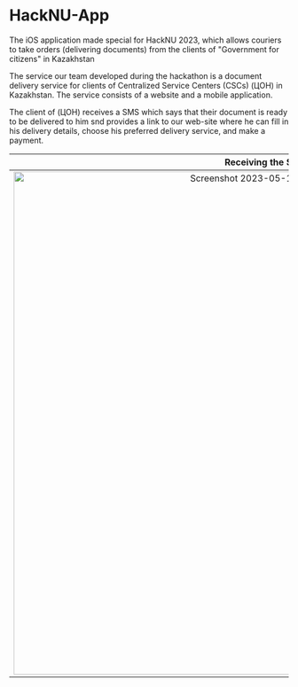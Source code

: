 # HackNU-App
The iOS application made special for HackNU 2023, which allows couriers to take orders (delivering documents) from the clients of "Government for citizens" in Kazakhstan

The service our team developed during the hackathon is a document delivery service for clients of Centralized Service Centers (CSCs) (ЦОН) in Kazakhstan. The service consists of a website and a mobile application.

The client of (ЦОН) receives a SMS which says that their document is ready to be delivered to him snd provides a link to our web-site where he can fill in his delivery details, choose his preferred delivery service, and make a payment.

Receiving the SMS       |   Filling all the necessary information       |   Making a Payment
:--------------------------------:|:--------------------------------:|:------------------------------------------------:
 <img width="908" alt="Screenshot 2023-05-12 at 21 16 27" src="https://github.com/murrdis/HackNU-App/assets/121186235/2bb97709-9915-4c5f-b0ee-8d1762a1b951">   |   <img width="860" alt="Screenshot 2023-05-12 at 21 03 29" src="https://github.com/murrdis/HackNU-App/assets/121186235/e141ba31-4156-4b04-9efd-b07b66331b49">   |   <img width="861" alt="Screenshot 2023-05-12 at 21 03 48" src="https://github.com/murrdis/HackNU-App/assets/121186235/afbf0e15-ab91-400a-ad01-b650258f416f">



